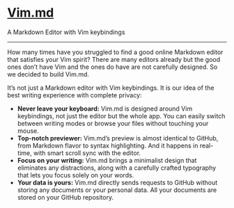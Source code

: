 # [Vim.md](https://vim.md)

A Markdown Editor with Vim keybindings

---

How many times have you struggled to find a good online Markdown editor that satisfies your Vim spirit? There are many editors already but the good ones don’t have Vim and the ones do have are not carefully designed. So we decided to build Vim.md.

It’s not just a Markdown editor with Vim keybindings. It is our idea of the best writing experience with complete privacy:

- **Never leave your keyboard:** Vim.md is designed around Vim keybindings, not just the editor but the whole app. You can easily switch between writing modes or browse your files without touching your mouse.
- **Top-notch previewer:** Vim.md’s preview is almost identical to GitHub, from Markdown flavor to syntax highlighting. And it happens in real-time, with smart scroll sync with the editor.
- **Focus on your writing:** Vim.md brings a minimalist design that eliminates any distractions, along with a carefully crafted typography that lets you focus solely on your words.
- **Your data is yours:** Vim.md directly sends requests to GitHub without storing any documents or your personal data. All your documents are stored on your GitHub repository.
